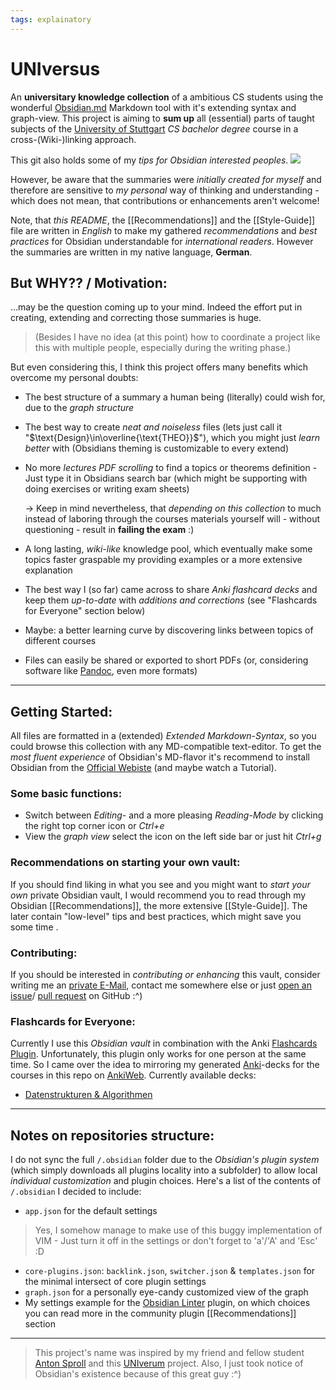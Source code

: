 ```yaml
---
tags: explainatory
---
```


# UNIversus
An **universitary knowledge collection** of a ambitious CS students using the wonderful [Obsidian.md](https://obsidian.md/) Markdown tool with it's extending syntax and graph-view. This project is aiming to **sum up** all (essential) parts of taught subjects of the [University of Stuttgart](https://www.uni-stuttgart.de/) *CS bachelor degree* course in a cross-(Wiki-)linking approach.

This git also holds some of my *tips for Obsidian interested peoples*.
![](https://raw.githubusercontent.com/jarnnk/UNIversus/main/.example-figures/current-vaults-graph-view.png)

However, be aware that the summaries were *initially created for myself* and therefore are sensitive to *my personal* way of thinking and understanding - which does not mean, that contributions or enhancements aren't welcome!

Note, that *this README*, the [[Recommendations]] and the [[Style-Guide]] file are written in *English* to make my gathered *recommendations* and *best practices* for Obsidian understandable for *international readers*. However the summaries are written in my native language, **German**.

## But WHY?? / Motivation:
…may be the question coming up to your mind. Indeed the effort put in creating, extending and correcting those summaries is huge.
> (Besides I have no idea (at this point) how to coordinate a project like this with multiple people, especially during the writing phase.)

But even considering this, I think this project offers many benefits which overcome my personal doubts:
- The best structure of a summary a human being (literally) could wish for, due to the *graph structure*
- The best way to create *neat and noiseless* files (lets just call it "$\text{Design}\in\overline{\text{THEO}}$"), which you might just *learn better* with (Obsidians theming is customizable to every extend)
- No more *lectures PDF scrolling* to find a topics or theorems definition - Just type it in Obsidians search bar (which might be supporting with doing exercises or writing exam sheets)
	
	-> Keep in mind nevertheless, that *depending on this collection* to much instead of laboring through the courses materials yourself will - without questioning - result in **failing the exam** :)
- A long lasting, *wiki-like* knowledge pool, which eventually make some topics faster graspable my providing examples or a more extensive explanation
- The best way I (so far) came across to share *Anki flashcard decks* and keep them *up-to-date* with *additions and corrections* (see "Flashcards for Everyone" section below)
- Maybe: a better learning curve by discovering links between topics of different courses
- Files can easily be shared or exported to short PDFs (or, considering software like [Pandoc](https://pandoc.org/), even more formats)
---
## Getting Started:
All files are formatted in a (extended) *Extended Markdown-Syntax*, so you could browse this collection with any MD-compatible text-editor.
To get the *most fluent experience* of Obsidian's MD-flavor it's recommend to install Obsidian from the [Official Webiste](https://obsidian.md/) (and maybe watch a Tutorial).

### Some basic functions:
- Switch between *Editing*- and a more pleasing *Reading-Mode* by clicking the right top corner icon or *Ctrl+e*
- View the *graph view* select the icon on the left side bar or just hit *Ctrl+g*

### Recommendations on starting your own vault:
If you should find liking in what you see and you might want to *start your own* private Obsidian vault, I would recommend you to read through my Obsidian [[Recommendations]], the more extensive [[Style-Guide]]. The later contain "low-level" tips and best practices, which might save you some time .

### Contributing:
If you should be interested in *contributing or enhancing* this vault, consider writing me an [private E-Mail](mailto:jannikb@posteo.de), contact me somewhere else or just [open an issue](https://github.com/jarnnk/UNIversus/issues)/ [pull request](https://github.com/jarnnk/UNIversus/pulls) on GitHub :^)

### Flashcards for Everyone:
Currently I use this *Obsidian vault* in combination with the Anki [Flashcards Plugin](https://github.com/reuseman/flashcards-obsidian). Unfortunately, this plugin only works for one person at the same time. So I came over the idea to mirroring my generated [Anki](https://apps.ankiweb.net/)-decks for the courses in this repo on [AnkiWeb](https://ankiweb.net/shared/decks/).
Currently available decks:
- [Datenstrukturen & Algorithmen](https://ankiweb.net/shared/info/1023735405)
---
## Notes on repositories structure:
I do not sync the full `/.obsidian` folder due to the *Obsidian's plugin system* (which simply downloads all plugins locality into a subfolder) to allow local *individual customization* and plugin choices.
Here's a list of the contents of `/.obsidian` I decided to include:
- `app.json` for the default settings
> Yes, I somehow manage to make use of this buggy implementation of VIM - Just turn it off in the settings or don't forget to 'a'/'A' and 'Esc' :D
- `core-plugins.json`: `backlink.json`, `switcher.json` & `templates.json` for the minimal intersect of core plugin settings
- `graph.json` for a personally eye-candy customized view of the graph
- My settings example for the [Obsidian Linter](https://github.com/platers/obsidian-linter) plugin, on which choices you can read more in the community plugin [[Recommendations]] section
---
> This project's name was inspired by my friend and fellow student [Anton Sproll](https://github.com/fewpews) and this [UNIverum](https://github.com/fewpews/UNIversum) project. Also, I just took notice of Obsidian's existence because of this great guy :^)
